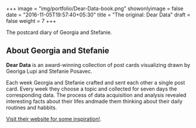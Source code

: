 +++
image = "img/portfolio/Dear-Data-book.png"
showonlyimage = false
date = "2016-11-05T19:57:40+05:30"
title = "The original: Dear Data"
draft = false
weight = 7
+++

The postcard diary of Georgia and Stefanie.
<!--more-->

## About Georgia and Stefanie

**Dear Data** is an award-winning collection of post cards visualizing drawn by Georiga Lupi and Stefanie Posavec. 

Each week Georgia and Stefanie crafted and sent each other a single post card. Every week they choose a topic and collected for seven days the corresponding data. The process of data acquisition and analysis revealed interesting facts about their lifes andmade them thinking about their daily routines and habbits.  

[Visit their website for some inspiration!](http://www.dear-data.com). 
